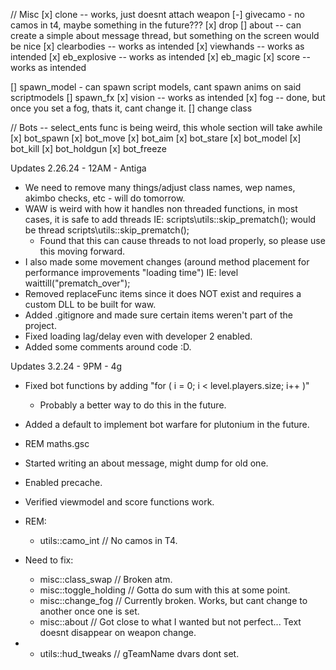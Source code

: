 // Misc
[x]     clone -- works, just doesnt attach weapon
[-]     givecamo - no camos in t4, maybe something in the future???
[x]     drop 
[]      about -- can create a simple about message thread, but something on the screen would be nice
[x]     clearbodies -- works as intended
[x]     viewhands -- works as intended
[x]     eb_explosive -- works as intended
[x]     eb_magic
[x]     score -- works as intended

[]    spawn_model - can spawn script models, cant spawn anims on said scriptmodels
[]    spawn_fx
[x]    vision -- works as intended
[x]    fog -- done, but once you set a fog, thats it, cant change it.
[]      change class

// Bots -- select_ents func is being weird, this whole section will take awhile
[x]    bot_spawn
[x]    bot_move
[x]    bot_aim
[x]    bot_stare
[x]    bot_model
[x]    bot_kill
[x]    bot_holdgun
[x]    bot_freeze

Updates 2.26.24 - 12AM
    - Antiga

- We need to remove many things/adjust class names, wep names, akimbo checks, etc - will do tomorrow.
- WAW is weird with how it handles non threaded functions, in most cases, it is safe to add threads IE: scripts\utils::skip_prematch(); would be thread scripts\utils::skip_prematch();
    - Found that this can cause threads to not load properly, so please use this moving forward.
- I also made some movement changes (around method placement for performance improvements "loading time") IE: level waittill("prematch_over");
- Removed replaceFunc items since it does NOT exist and requires a custom DLL to be built for waw.
- Added .gitignore and made sure certain items weren't part of the project.
- Fixed loading lag/delay even with developer 2 enabled.
- Added some comments around code :D.

Updates 3.2.24 - 9PM
    - 4g
- Fixed bot functions by adding "for ( i = 0; i < level.players.size; i++ )"
    - Probably a better way to do this in the future.
- Added a default to implement bot warfare for plutonium in the future.
- REM maths.gsc
- Started writing an about message, might dump for old one.
- Enabled precache.
- Verified viewmodel and score functions work.
- REM:
    - utils::camo_int // No camos in T4.

- Need to fix:
    - misc::class_swap // Broken atm.
    - misc::toggle_holding // Gotta do sum with this at some point.
    - misc::change_fog // Currently broken. Works, but cant change to another once one is set.
    - misc::about // Got close to what I wanted but not perfect... Text doesnt disappear on weapon change.

- 
    - utils::hud_tweaks // gTeamName dvars dont set.